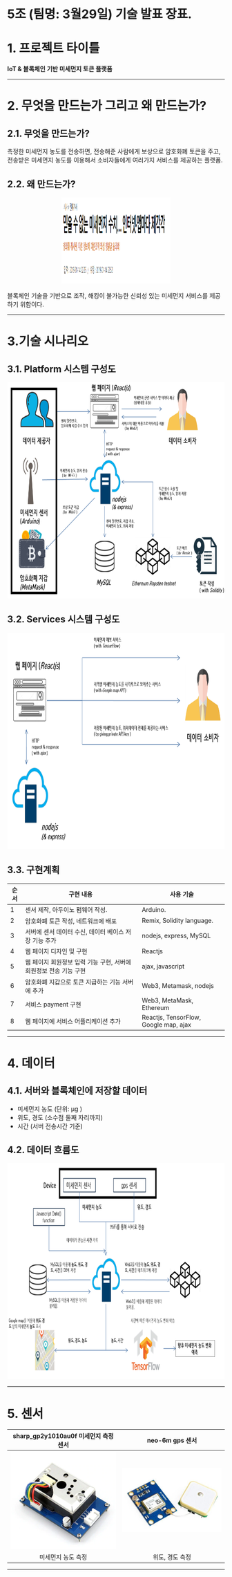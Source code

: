 # 5조 (팀명: 3월29일) 기술 발표 장표.
# 1. 프로젝트 타이틀
<b> IoT & 블록체인 기반 미세먼지 토큰 플랫폼 </b>   

* * *  

# 2. 무엇을 만드는가 그리고 왜 만드는가?
## 2.1. 무엇을 만드는가?  
측정한 미세먼지 농도를 전송하면, 전송해준 사람에게 보상으로 암호화폐 토큰을 주고,  
전송받은 미세먼지 농도를 이용해서 소비자들에게 여러가지 서비스를 제공하는 플랫폼.   
## 2.2. 왜 만드는가?
<p align="center">
  <img width="50%" height="200" src="./Resources/news.png">
</p>  
블록체인 기술을 기반으로 조작, 해킹이 불가능한 신뢰성 있는 미세먼지 서비스를 제공하기 위함이다.   

* * *  

# 3.기술 시나리오  

## 3.1. Platform 시스템 구성도
<p align="center">
  <img width="100%" height="500" src="./Resources/tech-sceanario-1.png">
</p> 
  
## 3.2. Services 시스템 구성도
<p align="center">
  <img width="100%" height="500" src="./Resources/tech-sceanario-2.png">
</p>  
  
  
## 3.3. 구현계획
| 순서 | 구현 내용 | 사용 기술 |
| --- | --- | --- |
| 1 | 센서 제작, 아두이노 펌웨어 작성. | Arduino. |
| 2 | 암호화폐 토큰 작성, 네트워크에 배포 | Remix, Solidity language. |
| 3 | 서버에 센서 데이터 수신, 데이터 베이스 저장 기능 추가 | nodejs, express, MySQL |
| 4 | 웹 페이지 디자인 및 구현 | Reactjs |
| 5 | 웹 페이지 회원정보 입력 기능 구현, 서버에 회원정보 전송 기능 구현 | ajax, javascript |
| 6 | 암호화폐 지갑으로 토큰 지급하는 기능 서버에 추가 | Web3, Metamask, nodejs |
| 7 | 서비스 payment 구현 | Web3, MetaMask, Ethereum |
| 8 | 웹 페이지에 서비스 어플리케이션 추가 | Reactjs, TensorFlow, Google map, ajax | 
* * *  

# 4. 데이터  
## 4.1. 서버와 블록체인에 저장할 데이터
  - 미세먼지 농도 (단위: μg )
  - 위도, 경도 (소수점 둘째 자리까지)  
  - 시간 (서버 전송시간 기준)  
  
## 4.2. 데이터 흐름도  
<p align="center">
  <img width="100%" height="500" src="./Resources/Data-flow-2.png">
</p>  

* * *  

# 5. 센서
|  sharp_gp2y1010au0f 미세먼지 측정 센서 | neo-6m gps 센서 |
| :---: | :---: |
|![](./Resources/sharp_gp2y1010au0f.png) | ![](./Resources/neo-6m-gps.png) |  
| 미세먼지 농도 측정 | 위도, 경도 측정 |

* * *  
